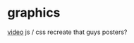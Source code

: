 # graphics
[video](https://www.youtube.com/watch?v=BXBd685QNPw&ab_channel=GeorgeKopec)
js / css recreate that guys posters?
